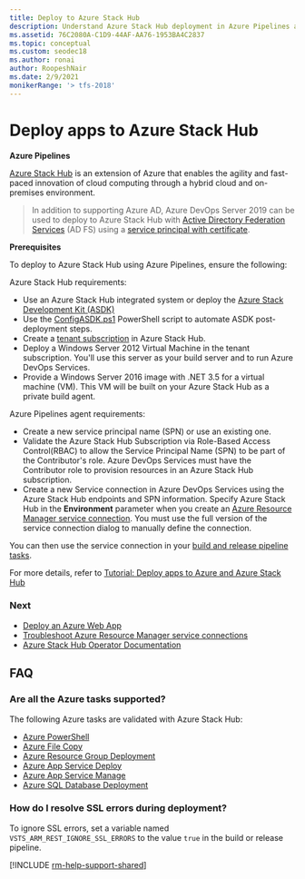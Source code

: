 ```yaml
---
title: Deploy to Azure Stack Hub
description: Understand Azure Stack Hub deployment in Azure Pipelines and Team Foundation Server (TFS)
ms.assetid: 76C2080A-C1D9-44AF-AA76-1953BA4C2837
ms.topic: conceptual
ms.custom: seodec18
ms.author: ronai
author: RoopeshNair
ms.date: 2/9/2021
monikerRange: '> tfs-2018'
---
```


# Deploy apps to Azure Stack Hub

**Azure Pipelines**

[Azure Stack Hub](https://azure.microsoft.com/overview/azure-stack/)
is an extension of Azure that enables the agility and fast-paced innovation of cloud computing
through a hybrid cloud and on-premises environment.

> In addition to supporting Azure AD, Azure DevOps Server 2019 can be used to deploy to Azure Stack Hub with [Active Directory Federation Services](/azure/azure-stack/azure-stack-create-service-principals#create-a-service-principal-that-uses-a-client-secret-credential) (AD FS) using a [service principal with certificate](/azure/devops/release-notes/2018/sprint-141-update#create-azure-service-connection-with-service-principal-that-authenticates-with-a-certificate).

**Prerequisites**

To deploy to Azure Stack Hub using Azure Pipelines, ensure the following:

Azure Stack Hub requirements:

* Use an Azure Stack Hub integrated system or deploy the [Azure Stack Development Kit (ASDK)](/azure-stack/asdk/asdk-install)
* Use the [ConfigASDK.ps1](https://github.com/esache/Azure-Stack/blob/master/Scripts/ConfigASDK.ps1) PowerShell script to automate ASDK post-deployment steps.
* Create a [tenant subscription](/azure-stack/operator/azure-stack-subscribe-plan-provision-vm) in Azure Stack Hub.
* Deploy a Windows Server 2012 Virtual Machine in the tenant subscription. You'll use this server as your build server and to run Azure DevOps Services.
* Provide a Windows Server 2016 image with .NET 3.5 for a virtual machine (VM). This VM will be built on your Azure Stack Hub as a private build agent.

Azure Pipelines agent requirements:

* Create a new service principal name (SPN) or use an existing one. 
* Validate the Azure Stack Hub Subscription via Role-Based Access Control(RBAC) to allow the Service Principal Name (SPN) to be part of the Contributor's role. Azure DevOps Services must have the Contributor role to provision resources in an Azure Stack Hub subscription.
* Create a new Service connection in Azure DevOps Services using the Azure Stack Hub endpoints and SPN information.
  Specify Azure Stack Hub in the **Environment** parameter when you create an [Azure Resource Manager service connection](../library/connect-to-azure.md).
You must use the full version of the service connection dialog to manually define the connection.

You can then use the service connection in your [build and release pipeline tasks](../tasks/index.md).

For more details, refer to [Tutorial: Deploy apps to Azure and Azure Stack Hub](/azure-stack/user/azure-stack-solution-pipeline)

### Next

* [Deploy an Azure Web App](../apps/cd/deploy-webdeploy-webapps.md)
* [Troubleshoot Azure Resource Manager service connections](../release/azure-rm-endpoint.md)
* [Azure Stack Hub Operator Documentation](/azure/azure-stack/)

## FAQ

### Are all the Azure tasks supported?

The following Azure tasks are validated with Azure Stack Hub:

* [Azure PowerShell](../tasks/deploy/azure-powershell.md)
* [Azure File Copy](../tasks/deploy/azure-file-copy.md)
* [Azure Resource Group Deployment](../tasks/deploy/azure-resource-group-deployment.md)
* [Azure App Service Deploy](../tasks/deploy/azure-rm-web-app-deployment.md)
* [Azure App Service Manage](../tasks/deploy/azure-app-service-manage.md) 
* [Azure SQL Database Deployment](../tasks/deploy/sql-azure-dacpac-deployment.md)

### How do I resolve SSL errors during deployment?

To ignore SSL errors, set a variable named `VSTS_ARM_REST_IGNORE_SSL_ERRORS` to the value `true` in the build or release pipeline.

[!INCLUDE [rm-help-support-shared](../includes/rm-help-support-shared.md)]